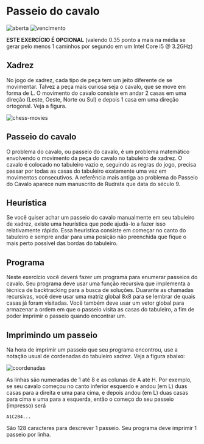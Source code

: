 # Passeio do cavalo
![aberta](https://img.shields.io/badge/aberta-17%2F10%2F2017%2012%3A00-green.svg) ![vencimento](https://img.shields.io/badge/vencimento-27%2F10%2F2017%2023%3A55-red.svg)

**ESTE EXERCÍCIO É OPCIONAL** (valendo 0.35 ponto a mais na média se gerar pelo menos 1 caminhos por segundo em um Intel Core i5 @ 3.2GHz)

## Xadrez

No jogo de xadrez, cada tipo de peça tem um jeito diferente de se movimentar. Talvez a peça mais curiosa seja o cavalo, que se move em forma de L. O movimento do cavalo consiste em andar 2 casas em uma direção (Leste, Oeste, Norte ou Sul) e depois 1 casa em uma direção ortogonal. Veja a figura.

![chess-movies](http://www.expert-chess-strategies.com/images/knight-moves.gif)

## Passeio do cavalo

O problema do cavalo, ou passeio do cavalo, é um problema matemático envolvendo o movimento da peça do cavalo no tabuleiro de xadrez. O cavalo é colocado no tabuleiro vazio e, seguindo as regras do jogo, precisa passar por todas as casas do tabuleiro exatamente uma vez em movimentos consecutivos. A referência mais antiga ao problema do Passeio do Cavalo aparece num manuscrito de Rudrata que data do século 9.

## Heurística

Se você quiser achar um passeio do cavalo manualmente em seu tabuleiro de xadrez, existe uma heurística que pode ajudá-lo a fazer isso relativamente rápido. Essa heurística consiste em começar no canto do tabuleiro e sempre andar para uma posição não preenchida que fique o mais perto possível das bordas do tabuleiro.

## Programa

Neste exercício você deverá fazer um programa para enumerar passeios do cavalo. Seu programa deve usar uma função recursiva que implementa a técnica de backtracking para a busca de soluções. Duarante as chamadas recursivas, você deve usar uma matriz global 8x8 para se lembrar de quais casas já foram visitadas. Você também deve usar um vetor global para armazenar a ordem em que o passeio visita as casas do tabuleiro, a fim de poder imprimir o passeio quando encontrar um.

## Imprimindo um passeio

Na hora de imprimir um passeio que seu programa encontrou, use a notação usual de cordenadas do tabuleiro xadrez. Veja a figura abaixo:

![coordenadas](https://i.stack.imgur.com/YxP53.gif) 

As linhas são numeradas de 1 até 8 e as colunas de A até H. Por exemplo, se seu cavalo começou no canto inferior esquerdo e andou (em L) duas casas para a direita e uma para cima, e depois andou (em L) duas casas para cima e uma para a esquerda, então o começo do seu passeio (impresso) será

    A1C2B4...

São 128 caracteres para descrever 1 passeio. Seu programa deve imprimir 1 passeio por linha.